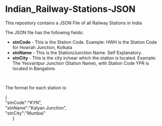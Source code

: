 # Indian_Railway-Stations-JSON
This repository contains a JSON File of all Railway Stations in India

<p>The JSON file has the following fields:</p>
<ul>
  <li><strong>stnCode </strong>- This is the Station Code. Example: HWH is the Station Code for Howrah Junction, Kolkata</li>
  <li><strong>stnName </strong>- This is the Station/Junction Name. Self Explanatory.</li>
  <li><strong>stnCity </strong>- This is the city in/near which the station is located. Example: The Yesvantpur Junction (Station Name), with Station Code YPR is located in Bangalore.</li>
</ul>
<p>
  <br>
</p>
<p>The format for each station is:</p>
<p>{
  <br>"stnCode":"KYN",
  <br>"stnName":"Kalyan Junction",
  <br>"stnCity":"Mumbai"
  <br>&nbsp; &nbsp; &nbsp; }
</p>
<p>
  <br>
</p>
        
